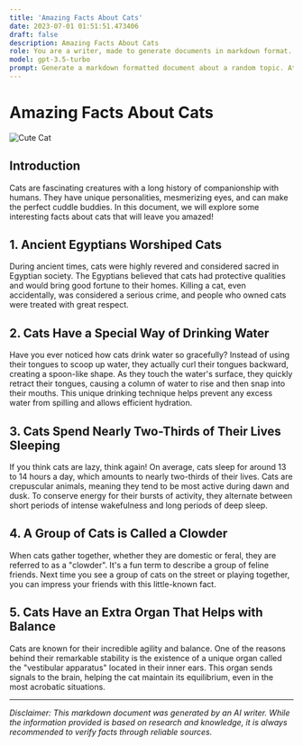 ```yaml
---
title: 'Amazing Facts About Cats'
date: 2023-07-01 01:51:51.473406
draft: false
description: Amazing Facts About Cats
role: You are a writer, made to generate documents in markdown format. It is very important that all of the documents you generate are in valid markdown format.
model: gpt-3.5-turbo
prompt: Generate a markdown formatted document about a random topic. At the bottom, include a disclaimer explaining that the document was generated by you. The first line of the document should be the title. Make sure that the entire document is in proper markdown format, using a mix of various tags to make the document visually appealing.
---
```


# Amazing Facts About Cats

![Cute Cat](https://example.com/cute-cat.jpg)

## Introduction

Cats are fascinating creatures with a long history of companionship with humans. They have unique personalities, mesmerizing eyes, and can make the perfect cuddle buddies. In this document, we will explore some interesting facts about cats that will leave you amazed!

## 1. Ancient Egyptians Worshiped Cats

During ancient times, cats were highly revered and considered sacred in Egyptian society. The Egyptians believed that cats had protective qualities and would bring good fortune to their homes. Killing a cat, even accidentally, was considered a serious crime, and people who owned cats were treated with great respect.

## 2. Cats Have a Special Way of Drinking Water

Have you ever noticed how cats drink water so gracefully? Instead of using their tongues to scoop up water, they actually curl their tongues backward, creating a spoon-like shape. As they touch the water's surface, they quickly retract their tongues, causing a column of water to rise and then snap into their mouths. This unique drinking technique helps prevent any excess water from spilling and allows efficient hydration.

## 3. Cats Spend Nearly Two-Thirds of Their Lives Sleeping

If you think cats are lazy, think again! On average, cats sleep for around 13 to 14 hours a day, which amounts to nearly two-thirds of their lives. Cats are crepuscular animals, meaning they tend to be most active during dawn and dusk. To conserve energy for their bursts of activity, they alternate between short periods of intense wakefulness and long periods of deep sleep.

## 4. A Group of Cats is Called a Clowder

When cats gather together, whether they are domestic or feral, they are referred to as a "clowder". It's a fun term to describe a group of feline friends. Next time you see a group of cats on the street or playing together, you can impress your friends with this little-known fact.

## 5. Cats Have an Extra Organ That Helps with Balance

Cats are known for their incredible agility and balance. One of the reasons behind their remarkable stability is the existence of a unique organ called the "vestibular apparatus" located in their inner ears. This organ sends signals to the brain, helping the cat maintain its equilibrium, even in the most acrobatic situations.

---

*Disclaimer: This markdown document was generated by an AI writer. While the information provided is based on research and knowledge, it is always recommended to verify facts through reliable sources.*

